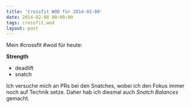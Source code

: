 ```yaml
---
title: 'Crossfit WOD für 2014-02-08'
date: 2014-02-08 00:00:00 
tags: crossfit,wod
layout: post
---
```

Mein #crossfit #wod für heute:

**Strength**

* deadlift
* snatch

Ich versuche mich an PRs bei den Snatches, wobei ich den Fokus immer noch auf Technik setze. Daher hab ich diesmal auch *Snatch Balances* gemacht.
